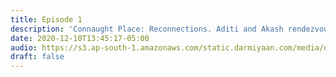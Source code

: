 ```yaml
---
title: Episode 1
description: 'Connaught Place: Reconnections. Aditi and Akash rendezvous at the place where they first met.'
date: 2020-12-10T13:45:17-05:00
audio: https://s3.ap-south-1.amazonaws.com/static.darmiyaan.com/media/darmiyaan-episode-1.mp3
draft: false
---
```

